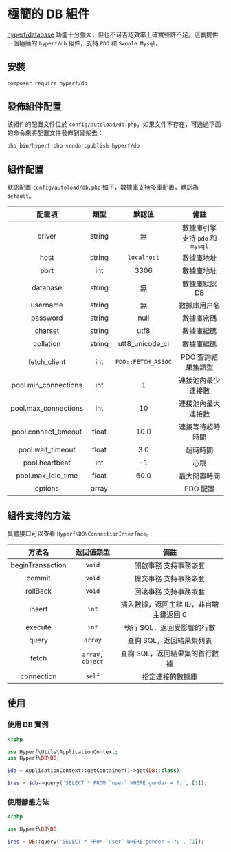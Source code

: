 # 極簡的 DB 組件

[hyperf/database](https://github.com/hyperf/database) 功能十分強大，但也不可否認效率上確實些許不足。這裏提供一個極簡的 `hyperf/db` 組件，支持 `PDO` 和 `Swoole Mysql`。

## 安裝

```bash
composer require hyperf/db
```

## 發佈組件配置

該組件的配置文件位於 `config/autoload/db.php`，如果文件不存在，可通過下面的命令來將配置文件發佈到骨架去： 

```bash
php bin/hyperf.php vendor:publish hyperf/db
```

## 組件配置

默認配置 `config/autoload/db.php` 如下，數據庫支持多庫配置，默認為 `default`。

|        配置項        |  類型  |       默認值       |               備註               |
|:--------------------:|:------:|:------------------:|:--------------------------------:|
|        driver        | string |         無         | 數據庫引擎 支持 `pdo` 和 `mysql` |
|         host         | string |    `localhost`     |            數據庫地址            |
|         port         |  int   |        3306        |            數據庫地址            |
|       database       | string |         無         |          數據庫默認 DB           |
|       username       | string |         無         |           數據庫用户名           |
|       password       | string |        null        |            數據庫密碼            |
|       charset        | string |        utf8        |            數據庫編碼            |
|      collation       | string |  utf8_unicode_ci   |            數據庫編碼            |
|      fetch_client      |  int   | `PDO::FETCH_ASSOC` |        PDO 查詢結果集類型        |
| pool.min_connections |  int   |         1          |        連接池內最少連接數        |
| pool.max_connections |  int   |         10         |        連接池內最大連接數        |
| pool.connect_timeout | float  |        10.0        |         連接等待超時時間         |
|  pool.wait_timeout   | float  |        3.0         |             超時時間             |
|    pool.heartbeat    |  int   |         -1         |               心跳               |
|  pool.max_idle_time  | float  |        60.0        |           最大閒置時間           |
|       options        | array  |                    |             PDO 配置             |

## 組件支持的方法

具體接口可以查看 `Hyperf\DB\ConnectionInterface`。

|      方法名      |   返回值類型   |                  備註                   |
|:----------------:|:--------------:|:------------------------------------:|
| beginTransaction |     `void`     |          開啟事務 支持事務嵌套          |
|      commit      |     `void`     |          提交事務 支持事務嵌套          |
|     rollBack     |     `void`     |          回滾事務 支持事務嵌套          |
|      insert      |     `int`      | 插入數據，返回主鍵 ID，非自增主鍵返回 0   |
|     execute      |     `int`      |       執行 SQL，返回受影響的行數        |
|      query       |    `array`     |        查詢 SQL，返回結果集列表         |
|      fetch       | `array, object`|     查詢 SQL，返回結果集的首行數據       |
|      connection  |     `self`     |           指定連接的數據庫             |

## 使用

### 使用 DB 實例

```php
<?php

use Hyperf\Utils\ApplicationContext;
use Hyperf\DB\DB;

$db = ApplicationContext::getContainer()->get(DB::class);

$res = $db->query('SELECT * FROM `user` WHERE gender = ?;', [1]);

```

### 使用靜態方法

```php
<?php

use Hyperf\DB\DB;

$res = DB::query('SELECT * FROM `user` WHERE gender = ?;', [1]);

```
